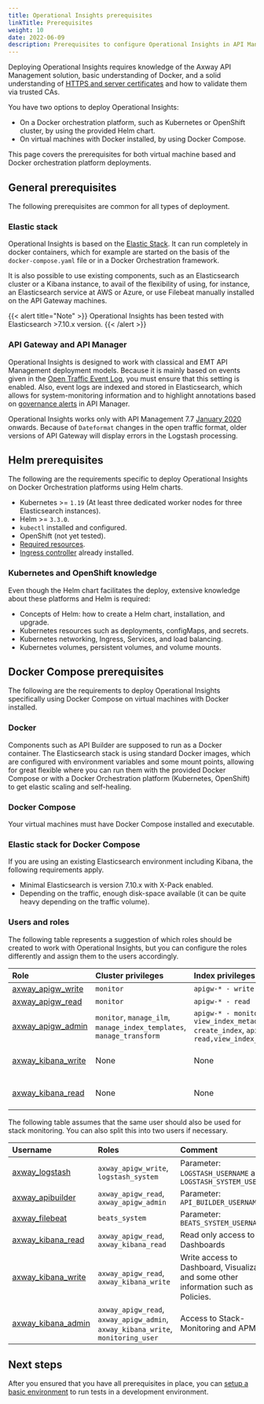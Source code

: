 ```yaml
---
title: Operational Insights prerequisites
linkTitle: Prerequisites
weight: 10
date: 2022-06-09
description: Prerequisites to configure Operational Insights in API Management.
---
```


Deploying Operational Insights requires knowledge of the Axway API Management solution, basic understanding of Docker, and a solid understanding of [HTTPS and server certificates](https://www.ssl.com/article/browsers-and-certificate-validation/) and how to validate them via trusted CAs.

You have two options to deploy Operational Insights:

* On a Docker orchestration platform, such as Kubernetes or OpenShift cluster, by using the provided Helm chart.
* On virtual machines with Docker installed, by using Docker Compose.

This page covers the prerequisites for both virtual machine based and Docker orchestration platform deployments.

## General prerequisites

The following prerequisites are common for all types of deployment.

### Elastic stack

Operational Insights is based on the [Elastic Stack](https://www.elastic.co/elastic-stack/). It can run completely in docker containers, which for example are started on the basis of the `docker-compose.yaml` file or in a Docker Orchestration framework.

It is also possible to use existing components, such as an Elasticsearch cluster or a Kibana instance, to avail of the flexibility of using, for instance, an Elasticsearch service at AWS or Azure, or use Filebeat manually installed on the API Gateway machines.

{{< alert title="Note" >}}
Operational Insights has been tested with Elasticsearch >7.10.x version.
{{< /alert >}}

### API Gateway and API Manager

Operational Insights is designed to work with classical and EMT API Management deployment models. Because it is mainly based on events given in the [Open Traffic Event Log](/docs/apim_reference/monitor_traffic_events_metrics/#open-traffic-event-log-settings), you must ensure that this setting is enabled. Also, event logs are indexed and stored in Elasticsearch, which allows for system-monitoring information and to highlight annotations based on [governance alerts](/docs/apim_administration/apimgr_admin/api_mgmt_alerts/#alert-descriptions) in API Manager.

Operational Insights works only with API Management 7.7 [January 2020](/docs/apim_relnotes/) onwards. Because of `Dateformat` changes in the open traffic format, older versions of API Gateway will display errors in the Logstash processing.

## Helm prerequisites

The following are the requirements specific to deploy Operational Insights on Docker Orchestration platforms using Helm charts.

* Kubernetes >= `1.19` (At least three dedicated worker nodes for three Elasticsearch instances).
* Helm >= `3.3.0`.
* `kubectl` installed and configured.
* OpenShift (not yet tested).
* [Required resources](/docs/operational_insights/op_insights_updatehelm/#required-resources).
* [Ingress controller](https://kubernetes.io/docs/concepts/services-networking/ingress-controllers/) already installed.

### Kubernetes and OpenShift knowledge

Even though the Helm chart facilitates the deploy, extensive knowledge about these platforms and Helm is required:

* Concepts of Helm: how to create a Helm chart, installation, and upgrade.
* Kubernetes resources such as deployments, configMaps, and secrets.
* Kubernetes networking, Ingress, Services, and load balancing.
* Kubernetes volumes, persistent volumes, and volume mounts.

## Docker Compose prerequisites

The following are the requirements to deploy Operational Insights specifically using Docker Compose on virtual machines with Docker installed.

### Docker

Components such as API Builder are supposed to run as a Docker container. The Elasticsearch stack is using standard Docker images, which are configured with environment variables and some mount points, allowing for great flexible where you can run them with the provided Docker Compose or with a Docker Orchestration platform (Kubernetes, OpenShift) to get elastic scaling and self-healing.

### Docker Compose

Your virtual machines must have Docker Compose installed and executable.

### Elastic stack for Docker Compose

<!-- https://github.com/Axway-API-Management-Plus/apigateway-openlogging-elk#requirements -->

If you are using an existing Elasticsearch environment including Kibana, the following requirements apply.

* Minimal Elasticsearch is version 7.10.x with X-Pack enabled.
* Depending on the traffic, enough disk-space available (it can be quite heavy depending on the traffic volume).

### Users and roles

The following table represents a suggestion of which roles should be created to work with Operational Insights, but you can configure the roles differently and assign them to the users accordingly.

| Role                                                                    | Cluster privileges  | Index privileges   | Kibana    |
| :---                                                                    | :---                | :---               | :---      |
| [axway_apigw_write](elasticsearch/usersAndRoles#role-axway_apigw_write)  | `monitor`          | `apigw-* - write`  | No         |
| [axway_apigw_read](elasticsearch/usersAndRoles#role-axway_apigw_read)    | `monitor`          | `apigw-* - read`   | No         |
| [axway_apigw_admin](elasticsearch/usersAndRoles#role-axway_apigw_admin)  | `monitor`, `manage_ilm`, `manage_index_templates`, `manage_transform` | `apigw-* - monitor, view_index_metadata, create_index`, `apim-* - read,view_index_metadata`| Yes (All or Custom)  |
| [axway_kibana_write](elasticsearch/usersAndRoles#role-axway_kibana_write)| None               | None               | Yes (Analytics All)   |
| [axway_kibana_read](elasticsearch/usersAndRoles#role-axway_apigw_read)   | None               | None               | Yes (Analytics Read)     |

The following table assumes that the same user should also be used for stack monitoring. You can also split this into two users if necessary.

| Username                  | Roles                                                        | Comment                                                        |
| :---                      | :---                                                         | :---                                                           |
| [axway_logstash](elasticsearch/usersAndRoles#user-axway_logstash)            | `axway_apigw_write`, `logstash_system`                       | Parameter: `LOGSTASH_USERNAME` and `LOGSTASH_SYSTEM_USERNAME`  |
| [axway_apibuilder](elasticsearch/usersAndRoles#user-axway_apibuilder)          | `axway_apigw_read`, `axway_apigw_admin`                      | Parameter: `API_BUILDER_USERNAME`                              |
| [axway_filebeat](elasticsearch/usersAndRoles#user-axway_filebeat)            | `beats_system`                                               | Parameter: `BEATS_SYSTEM_USERNAME`                             |
| [axway_kibana_read](elasticsearch/usersAndRoles#user-axway_kibana_read)         | `axway_apigw_read`, `axway_kibana_read`                      | Read only access to Dashboards                                 |
| [axway_kibana_write](elasticsearch/usersAndRoles#user-axway_kibana_write)        | `axway_apigw_read`, `axway_kibana_write`                     | Write access to Dashboard, Visualizations and some other information such as ILM-Policies.                      |
| [axway_kibana_admin](elasticsearch/usersAndRoles#user-axway_kibana_admin)        | `axway_apigw_read`, `axway_apigw_admin`, `axway_kibana_write`, `monitoring_user` | Access to Stack-Monitoring and APM         |

## Next steps

After you ensured that you have all prerequisites in place, you can [setup a basic environment](/docs/amplify_analytics/op_insights_config_elastic_singlenode) to run tests in a development environment.
